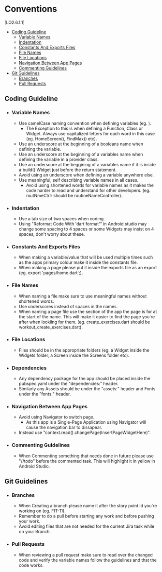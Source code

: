 # Conventions

[LO2.6.1.1]

- [Coding Guideline](#coding-guideline)
  - [Variable Names](#variable-names)
  - [Indentation](#indentation)
  - [Constants And Exports Files](#constants-and-exports-files)
  - [File Names](#file-names)
  - [File Locations](#file-locations)
  - [Navigation Between App Pages](#navigation-between-app-pages)
  - [Commenting Guidelines](#commenting-guidelines)
- [Git Guidelines](#git-guidelines)
  - [Branches](#branches)
  - [Pull Requests](#pull-requests)

## Coding Guideline

- ### Variable Names
  - Use camelCase naming convention when defining variables (eg. ).
    - The Exception to this is when defining a Function, Class or Widget. Always use capitalized letters for each word in this case (eg. HomeScreen(), FindMax() etc).
  - Use an underscore at the beginning of a booleans name when defining the variable.
  - Use an underscore at the beginning of a variables name when defining the variable in a provider class.
  - Use an underscore at the beggining of a variables name if it is inside a build() Widget just before the return statement.
  - Avoid using an underscore when defining a variable anywhere else.
  - Use meaningful, self describing variable names in all cases.
    - Avoid using shortened words for variable names as it makes the code harder to read and understand for other developers. (eg. routNmeCtrlr should be routineNameController).

- ### Indentation
  - Use a tab size of two spaces when coding.
  - Using "Reformat Code With 'dart format'" in Android studio may change some spacing to 4 spaces or some Widgets may insist on 4 spaces, don't worry about these.

- ### Constants And Exports Files
  - When making a variable/value that will be used multiple times such as the apps primary colour make it inside the constants file.
  - When making a page please put it inside the exports file as an export (eg. export 'pages/home.dart';).

- ### File Names
  - When naming a file make sure to use meaningful names without shortened words.
  - Use underscores instead of spaces in the names.
  - When naming a page file use the section of the app the page is for at the start of the name. This will make it easier to find the page you're after when lookiing for them. (eg. create_exercises.dart should be workout_create_exercises.dart).

- ### File Locations
  - Files should be in the appropriate folders (eg. a Widget inside the Widgets folder, a Screen inside the Screens folder etc).

- ### Dependencies
  - Any dependency package for the app should be placed inside the pubspec.yaml under the "dependencies:" header.
  - Similarly any Assets should be under the "assets:" header and Fonts under the "fonts:" header.

- ### Navigation Between App Pages
  - Avoid using Navigator to switch page.
    - As this app is a Single-Page Application using Navigator will cause the navigation bar to dissapear.
  - Instead use "context.read<PageChange>().changePage(InsertPageWidgetHere)".

- ### Commenting Guidelines
  - When Commenting something that needs done in future please use "//todo" before the commented task. This will highlight it in yellow in Android Studio.

## Git Guidelines

- ### Branches
  - When Creating a branch please name it after the story point id you're working on (eg. FIT-11).
  - Remember to do a pull before starting any work and before pushing your work.
  - Avoid editing files that are not needed for the current Jira task while on your Branch.

- ### Pull Requests
  - When reviewing a pull request make sure to read over the changed code and verify the variable names follow the guidelines and that the code works.